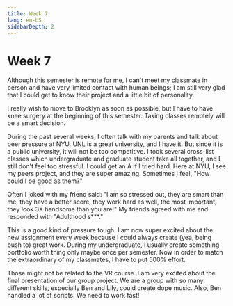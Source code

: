 ```yaml
---
title: Week 7
lang: en-US
sidebarDepth: 2
---
```


# Week 7

Although this semester is remote for me, I can't meet my classmate in person and have very limited contact with human beings; I am still very glad that I could get to know their project and a little bit of personality.  

I really wish to move to Brooklyn as soon as possible, but I have to have knee surgery at the beginning of this semester. Taking classes remotely will be a smart decision. 

During the past several weeks, I often talk with my parents and talk about peer pressure at NYU. UNL is a great university, and I have it. But since it is a public university, it will not be too competitive. I took several cross-list classes which undergraduate and graduate student take all together, and I still don't feel too stressful. I could get an A if I tried hard. 
Here at NYU, I see my peers project, and they are super amazing. Sometimes I feel, "How could I be good as them?" 

Often I joked with my friend said: "I am so stressed out, they are smart than me, they have a better score, they work hard as well, the most important, they look 3X handsome than you are!" My friends agreed with me and responded with "Adulthood s***." 

This is a good kind of pressure tough. I am now super excited about the new assignment every week because I could always create (yea, being push to) great work. During my undergraduate, I usually create something portfolio worth thing only maybe once per semester. Now in order to match the extraordinary of my classmates, I have to put 500% effort. 

Those might not be related to the VR course. I am very excited about the final presentation of our group project. We are a group with so many different skills, especially Ben and Lily, could create dope music. Also, Ben handled a lot of scripts. We need to work fast! 